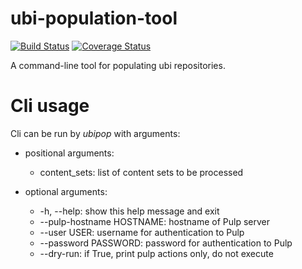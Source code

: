 # **ubi-population-tool**
[![Build Status](https://travis-ci.org/release-engineering/ubi-population-tool.svg?branch=master)](https://travis-ci.org/release-engineering/ubi-population-tool)
[![Coverage Status](https://coveralls.io/repos/github/release-engineering/ubi-population-tool/badge.svg?branch=master)](https://coveralls.io/github/release-engineering/ubi-population-tool?branch=master)


A command-line tool for populating ubi repositories.

# Cli usage

Cli can be run by *ubipop* with arguments:

- positional arguments:
  - content_sets: list of content sets to be processed

- optional arguments:
  - -h, --help: show this help message and exit
  - --pulp-hostname HOSTNAME: hostname of Pulp server
  - --user USER: username for authentication to Pulp
  - --password PASSWORD: password for authentication to Pulp
  - --dry-run: if True, print pulp actions only, do not execute

